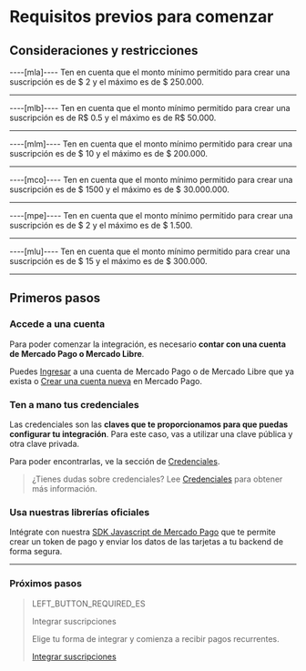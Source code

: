 # Requisitos previos para comenzar

## Consideraciones y restricciones

----[mla]----
Ten en cuenta que el monto mínimo permitido para crear una suscripción es de $ 2 y el máximo es de $ 250.000.

------------

----[mlb]----
Ten en cuenta que el monto mínimo permitido para crear una suscripción es de R$ 0.5 y el máximo es de R$ 50.000.

------------

----[mlm]----
Ten en cuenta que el monto mínimo permitido para crear una suscripción es de $ 10 y el máximo es de $ 200.000.

------------

----[mco]----
Ten en cuenta que el monto mínimo permitido para crear una suscripción es de $ 1500 y el máximo es de $ 30.000.000.

------------

----[mpe]----
Ten en cuenta que el monto mínimo permitido para crear una suscripción es de $ 2 y el máximo es de $ 1.500.

------------

----[mlu]----
Ten en cuenta que el monto mínimo permitido para crear una suscripción es de $ 15 y el máximo es de $ 300.000.

------------

## Primeros pasos

### Accede a una cuenta

Para poder comenzar la integración, es necesario **contar con una cuenta de Mercado Pago o Mercado Libre**. 

Puedes [Ingresar](https://www.mercadolibre.com/jms/[FAKER][GLOBALIZE][SITE_ID]/lgz/login?platform_id=mp&go=https://www.mercadopago[FAKER][URL][DOMAIN]/developers/es/guides/online-payments/subscriptions/previous-requirements) a una cuenta de Mercado Pago o de Mercado Libre que ya exista o [Crear una cuenta nueva](https://www.mercadopago[FAKER][URL][DOMAIN]) en Mercado Pago.

### Ten a mano tus credenciales

Las credenciales son las **claves que te proporcionamos para que puedas configurar tu integración**. Para este caso, vas a utilizar una clave pública y otra clave privada.

Para poder encontrarlas, ve la sección de [Credenciales](https://www.mercadopago[FAKER][URL][DOMAIN]/developers/panel/credentials).

>¿Tienes dudas sobre credenciales? Lee [Credenciales](https://www.mercadopago[FAKER][URL][DOMAIN]/developers/es/guides/resources/credentials) para obtener más información.


### Usa nuestras librerías oficiales

Intégrate con nuestra [SDK Javascript de Mercado Pago](https://www.mercadopago[FAKER][URL][DOMAIN]/developers/es/guides/sdks)  que te permite crear un token de pago y enviar los datos de las tarjetas a tu backend de forma segura. 


------------
### Próximos pasos
> LEFT_BUTTON_REQUIRED_ES
>
> Integrar suscripciones
>
> Elige tu forma de integrar y comienza a recibir pagos recurrentes.
>
> [Integrar suscripciones](https://www.mercadopago[FAKER][URL][DOMAIN]/developers/es/guides/online-payments/subscriptions/integration)

